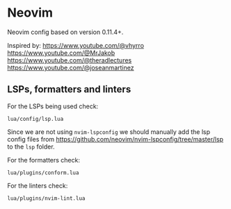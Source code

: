 # Neovim

Neovim config based on version 0.11.4+.

Inspired by:
<https://www.youtube.com/@vhyrro>
<https://www.youtube.com/@MrJakob>
<https://www.youtube.com/@theradlectures>
<https://www.youtube.com/@joseanmartinez>

## LSPs, formatters and linters

For the LSPs being used check:

```
lua/config/lsp.lua
```

Since we are not using `nvim-lspconfig` we should manually add the lsp config files
from <https://github.com/neovim/nvim-lspconfig/tree/master/lsp> to the `lsp` folder.

For the formatters check:

```
lua/plugins/conform.lua
```

For the linters check:

```
lua/plugins/nvim-lint.lua
```
